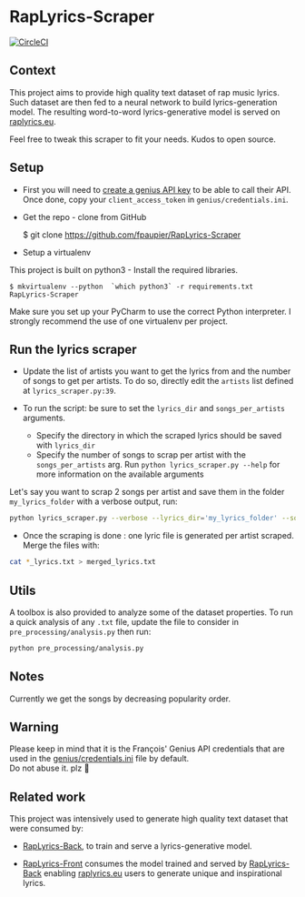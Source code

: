 # RapLyrics-Scraper

[![CircleCI](https://circleci.com/gh/fpaupier/RapLyrics-Scraper/tree/master.svg?style=svg)](https://circleci.com/gh/fpaupier/RapLyrics-Scraper/tree/master)

## Context

This project aims to provide high quality text dataset of rap music lyrics.
Such dataset are then fed to a neural network to build lyrics-generation model.
The resulting word-to-word lyrics-generative model is served on [raplyrics.eu](https://raplyrics.eu).

Feel free to tweak this scraper to fit your needs. Kudos to open source.

## Setup
- First you will need to  [create a genius API key](https://genius.com/api-clients/new)
 to be able to call their API. Once done, copy your `client_access_token` in  `genius/credentials.ini`.

- Get the repo - clone from GitHub
       
      
    $ git clone https://github.com/fpaupier/RapLyrics-Scraper

- Setup a virtualenv

This project is built on python3 - Install the required libraries.

    $ mkvirtualenv --python  `which python3` -r requirements.txt RapLyrics-Scraper

Make sure you set up your PyCharm to use the correct Python interpreter.
I strongly recommend the use of one virtualenv per project.

## Run the lyrics scraper

- Update the list of artists you want to get the lyrics from and the number of songs
to get per artists. To do so, directly edit the `artists` list defined at `lyrics_scraper.py:39`.

- To run the script: be sure to set the `lyrics_dir` and `songs_per_artists` arguments.
    - Specify the directory in which the scraped lyrics should be saved with `lyrics_dir` 
    - Specify the number of songs to scrap per artist with the ``songs_per_artists`` arg.
   Run ``python lyrics_scraper.py --help`` for more information on the available arguments 

Let's say you want to scrap 2 songs per artist and save them in the folder ``my_lyrics_folder`` with a verbose output, run:
```bash
python lyrics_scraper.py --verbose --lyrics_dir='my_lyrics_folder' --songs_per_artists=2
```

- Once the scraping is done : one lyric file is generated per artist scraped. Merge the files with:
```bash
cat *_lyrics.txt > merged_lyrics.txt
```

## Utils
A toolbox is also provided to analyze some of the dataset properties.
To run a quick analysis of any ``.txt`` file, update the file to consider in `pre_processing/analysis.py` then run:
```bash
python pre_processing/analysis.py
```

## Notes

Currently we get the songs by decreasing popularity order.

## Warning
Please keep in mind that it is the François' Genius API credentials that are used in the [genius/credentials.ini](genius/credentials.ini) file by default.  
Do not abuse it. plz 🙏

## Related work

This project was intensively used to generate high quality text dataset that were consumed by:

   - [RapLyrics-Back](https://gitlab.com/cyrilou242/RapLyrics-Back_Word_2), to train and serve a lyrics-generative model.
    
   - [RapLyrics-Front](https://github.com/fpaupier/RapLyrics-Front) consumes the model trained and served by [RapLyrics-Back](https://gitlab.com/cyrilou242/RapLyrics-Back_Word_2) enabling [raplyrics.eu](https://raplyrics.eu) users to generate unique and inspirational lyrics.
